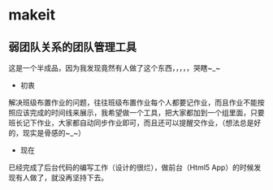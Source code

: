 # makeit
弱团队关系的团队管理工具
-----
这是一个半成品，因为我发现竟然有人做了这个东西，，，，，哭瞎~_~
- 初衷

解决班级布置作业的问题，往往班级布置作业每个人都要记作业，而且作业不能按照应该完成的时间线来展示，我希望做一个工具，把大家都加到一个组里面，只要班长记下作业，大家都自动同步作业即可，而且还可以提醒交作业，（想法总是好的，现实是骨感的~_~）
- 现在

已经完成了后台代码的编写工作（设计的很烂），做前台（Html5 App）的时候发现有人做了，就没再坚持下去。